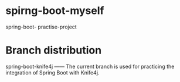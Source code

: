 # spirng-boot-myself
spring-boot- practise-project

# Branch distribution

spring-boot-knife4j —— The current branch is used for practicing the integration of Spring Boot with Knife4j.
